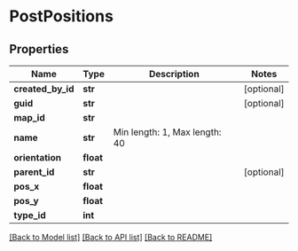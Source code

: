 # PostPositions

## Properties
Name | Type | Description | Notes
------------ | ------------- | ------------- | -------------
**created_by_id** | **str** |  | [optional] 
**guid** | **str** |  | [optional] 
**map_id** | **str** |  | 
**name** | **str** | Min length: 1, Max length: 40 | 
**orientation** | **float** |  | 
**parent_id** | **str** |  | [optional] 
**pos_x** | **float** |  | 
**pos_y** | **float** |  | 
**type_id** | **int** |  | 

[[Back to Model list]](../README.md#documentation-for-models) [[Back to API list]](../README.md#documentation-for-api-endpoints) [[Back to README]](../README.md)

